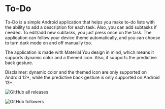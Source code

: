 # To-Do

To-Do is a simple Android application that helps you make to-do lists with the ability to add a description for each task. Also, you can add subtasks if needed. To edit/add new subtasks, you just press once on the task. The application can follow your device theme automatically, and you can choose to turn dark mode on and off manually too.

The application is made with Material You design in mind, which means it supports dynamic color and a themed icon. Also, it supports the predictive back gesture.

Disclaimer: dynamic color and the themed icon are only supported on Android 12+, while the predictive back gesture is only supported on Android 13+.

![GitHub all releases](https://img.shields.io/github/downloads/TheGeekyGuy2049/To-Do/total?color=green)


![GitHub followers](https://img.shields.io/github/followers/TheGeekyGuy2049)


